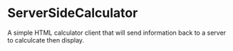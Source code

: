 # ServerSideCalculator
 A simple HTML calculator client that will send information back to a server to calculcate then display.
